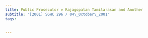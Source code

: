 ```yaml
---
title: Public Prosecutor v Rajagopalan Tamilarasan and Another 
subtitle: "[2001] SGHC 296 / 04\_October\_2001"
tags:


---
```


